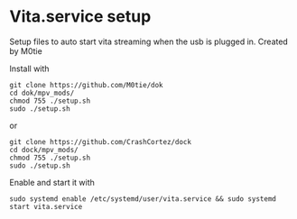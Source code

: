 # Vita.service setup
Setup files to auto start vita streaming when the usb is plugged in. Created by M0tie

Install with

```
git clone https://github.com/M0tie/dok
cd dok/mpv_mods/
chmod 755 ./setup.sh
sudo ./setup.sh
```
or

```
git clone https://github.com/CrashCortez/dock
cd dock/mpv_mods/
chmod 755 ./setup.sh
sudo ./setup.sh
```

Enable and start it with
```
sudo systemd enable /etc/systemd/user/vita.service && sudo systemd start vita.service
```

